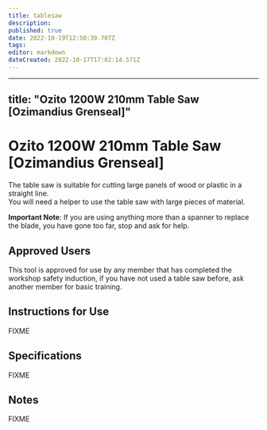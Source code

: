 ```yaml
---
title: tablesaw
description: 
published: true
date: 2022-10-19T12:50:39.707Z
tags: 
editor: markdown
dateCreated: 2022-10-17T17:02:14.571Z
---
```


---
title: "Ozito 1200W 210mm Table Saw \[Ozimandius Grenseal\]"
---
# Ozito 1200W 210mm Table Saw \[Ozimandius Grenseal\]

The table saw is suitable for cutting large panels of wood or plastic in a straight line.  
You will need a helper to use the table saw with large pieces of material.  
  
**Important Note**: If you are using anything more than a spanner to replace the blade, you have gone too far, stop and ask for help.

## Approved Users

This tool is approved for use by any member that has completed the workshop safety induction, if you have not used a table saw before, ask another member for basic training.

## Instructions for Use

FIXME

## Specifications

FIXME

## Notes

FIXME
